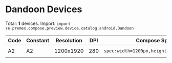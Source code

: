 # Dandoon Devices

Total: **1** devices. Import: `import se.premex.compose.preview.device.catalog.android.Dandoon`

| Code | Constant | Resolution | DPI | Compose Spec | Preview Usage |
|------|----------|------------|-----|-------------|---------------|
| A2 | A2 | 1200x1920 | 280 | `spec:width=1200px,height=1920px,dpi=280` | `@Preview(device = Dandoon.A2)` |

<!-- Generated automatically. Do not edit manually. -->
